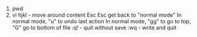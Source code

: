 1. pwd
2. vi
hjkl - move around content
Esc Esc get back to "normal mode"
In normal mode, "u" to undo last action
In normal mode, "gg" to go to top, "G" go to bottom of file
:q! - quit without save
:wq - write and quit
